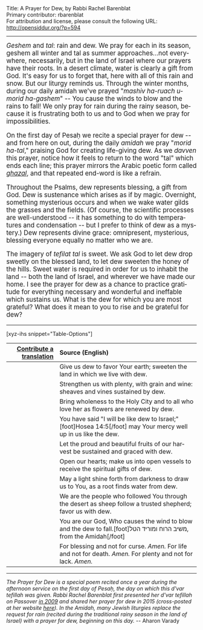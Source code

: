 <html>
<head></head>
<body>
Title: A Prayer for Dew, by Rabbi Rachel Barenblat<br />
Primary contributor: rbarenblat<br />
For attribution and license, please consult the following URL: <a href="http://opensiddur.org/?p=594">http://opensiddur.org/?p=594</a>
<p />
<hr />

<div class="english" lang="en" style="font-size: 1.2em;">
<em>Geshem</em> and <em>tal</em>: rain and dew. We pray for each in its season, geshem all winter and tal as summer approaches...not everywhere, necessarily, but in the land of Israel where our prayers have their roots. In a desert climate, water is clearly a gift from God. It's easy for us to forget that, here with all of this rain and snow. But our liturgy reminds us. Through the winter months, during our daily amidah we've prayed "<em>mashiv ha-ruach u-morid ha-gashem</em>" -- You cause the winds to blow and the rains to fall! We only pray for rain during the rainy season, because it is frustrating both to us and to God when we pray for impossibilities.

On the first day of Pesaḥ we recite a special prayer for dew -- and from here on out, during the daily <em>amidah</em> we pray "<em>morid ha-tal</em>," praising God for creating life-giving dew. As we <em>davven</em> this prayer, notice how it feels to return to the word "tal" which ends each line; this prayer mirrors the Arabic poetic form called <em><a href="http://en.wikipedia.org/wiki/Ghazal">ghazal</a></em>, and that repeated end-word is like a refrain.

Throughout the Psalms, dew represents blessing, a gift from God. Dew is sustenance which arises as if by magic. Overnight, something mysterious occurs and when we wake water gilds the grasses and the fields. (Of course, the scientific processes are well-understood -- it has something to do with temperatures and condensation -- but I prefer to think of dew as a mystery.) Dew represents divine grace: omnipresent, mysterious, blessing everyone equally no matter who we are.

The imagery of <em>tefilat tal</em> is sweet. We ask God to let dew drop sweetly on the blessed land, to let dew sweeten the honey of the hills. Sweet water is required in order for us to inhabit the land -- both the land of Israel, and wherever we have made our home. I see the prayer for dew as a chance to practice gratitude for everything necessary and wonderful and ineffable which sustains us. What is the dew for which you are most grateful? What does it mean to you to rise and be grateful for dew?
</div>

<hr />

[xyz-ihs snippet="Table-Options"]<table style="margin-left: auto; margin-right: auto;" class="draggable">
<thead><tr><th id="x" style="text-align: right;"><a href="/contributing/upload/">Contribute a translation</a></th><th style="text-align: left;">Source (English)</th></tr></thead>
<tbody>
<tr>
<td style="vertical-align:top;">
<div class="liturgy" lang="he">

</span></div></td>
 
<td style="vertical-align:top;"><div class="english" lang="en">
Give us dew to favor Your earth;
sweeten the land in which we live with dew.
</div></td></tr>

<tr><td style="vertical-align:top;">
<div class="liturgy" lang="he" style="text-align: right;">

</span></div></td>
 
<td style="vertical-align:top;"><div class="english" lang="en">
Strengthen us with plenty, with grain and wine:
sheaves and vines sustained by dew.
</div></td></tr>

<tr><td style="vertical-align:top;">
<div class="liturgy" lang="he" style="text-align: right;">

</span></div></td>
 
<td style="vertical-align:top;"><div class="english" lang="en">
Bring wholeness to the Holy City and to all who love her
as flowers are renewed by dew.
</div></td></tr>

<tr><td style="vertical-align:top;">
<div class="liturgy" lang="he" style="text-align: right;">

</span></div></td>
 
<td style="vertical-align:top;"><div class="english" lang="en">
You have said "I will be like dew to Israel;"[foot]Hosea 14:5[/foot]
may Your mercy well up in us like the dew.
</div></td></tr>

<tr><td style="vertical-align:top;">
<div class="liturgy" lang="he" style="text-align: right;">

</span></div></td>
 
<td style="vertical-align:top;"><div class="english" lang="en">
Let the proud and beautiful fruits of our harvest
be sustained and graced with dew.
</div></td></tr>

<tr><td style="vertical-align:top;">
<div class="liturgy" lang="he" style="text-align: right;">

</span></div></td>
 
<td style="vertical-align:top;"><div class="english" lang="en">
Open our hearts; make us into open vessels
to receive the spiritual gifts of dew.
</div></td></tr>

<tr><td style="vertical-align:top;">
<div class="liturgy" lang="he" style="text-align: right;">

</span></div></td>
 
<td style="vertical-align:top;"><div class="english" lang="en">
May a light shine forth from darkness to draw us to You,
as a root finds water from dew.
</div></td></tr>

<tr><td style="vertical-align:top;">
<div class="liturgy" lang="he" style="text-align: right;">

</span></div></td>
 
<td style="vertical-align:top;"><div class="english" lang="en">
We are the people who followed You through the desert
as sheep follow a trusted shepherd; favor us with dew.
</div></td></tr>

<tr><td style="vertical-align:top;">
<div class="liturgy" lang="he" style="text-align: right;">

</span></div></td>
 
<td style="vertical-align:top;"><div class="english" lang="en">
You are our God, Who causes the wind to blow and the dew to fall.[foot]משיב הרוח ומוריד הטל, from the Amidah[/foot]
</div></td></tr>

<tr><td style="vertical-align:top;">
<div class="liturgy" lang="he" style="text-align: right;">

</span></div></td>
 
<td style="vertical-align:top;"><div class="english" lang="en">
For blessing and not for curse. <em>Amen.</em>
For life and not for death. <em>Amen.</em>
For plenty and not for lack. <em>Amen.</em>
</div></td></tr>
</tbody></table>


<hr />

<em>The Prayer for Dew is a special poem recited once a year during the afternoon service on the first day of Pesaḥ, the day on which this d'var tefillah was given. Rabbi Rachel Barenblat first presented her d'var tefillah on Passover <a href="http://velveteenrabbi.blogs.com/blog/2009/04/meditation-on-dew.html">in 2009</a> and shared her prayer for dew in 2015 (cross-posted at her website <a href="http://velveteenrabbi.blogs.com/blog/2015/03/tefilat-tal-prayer-for-dew.html">here</a>). In the Amidah, many Jewish liturgies replace the request for rain (recited during the traditional rainy season in the land of Israel) with a prayer for dew, beginning on this day.</em> -- Aharon Varady
</body>
</html>